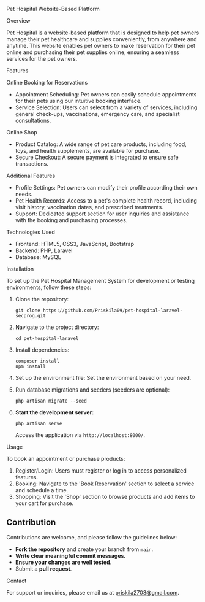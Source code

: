 Pet Hospital Website-Based Platform

Overview

Pet Hospital is a website-based platform that is designed to help pet owners manage their pet healthcare and supplies conveniently, from anywhere and anytime. This website enables pet owners to make reservation for their pet online and purchasing their pet supplies online, ensuring a seamless services for the pet owners.

Features

Online Booking for Reservations

-   Appointment Scheduling: Pet owners can easily schedule appointments for their pets using our intuitive booking interface.
-   Service Selection: Users can select from a variety of services, including general check-ups, vaccinations, emergency care, and specialist consultations.

Online Shop

-   Product Catalog: A wide range of pet care products, including food, toys, and health supplements, are available for purchase.
-   Secure Checkout: A secure payment is integrated to ensure safe transactions.

Additional Features

-   Profile Settings: Pet owners can modify their profile according their own needs.
-   Pet Health Records: Access to a pet's complete health record, including visit history, vaccination dates, and prescribed treatments.
-   Support: Dedicated support section for user inquiries and assistance with the booking and purchasing processes.

Technologies Used

-   Frontend: HTML5, CSS3, JavaScript, Bootstrap
-   Backend: PHP, Laravel
-   Database: MySQL

Installation

To set up the Pet Hospital Management System for development or testing environments, follow these steps:

1. Clone the repository:
    ```
    git clone https://github.com/Priskila09/pet-hospital-laravel-secprog.git
    ```
2. Navigate to the project directory:
    ```
    cd pet-hospital-laravel
    ```
3. Install dependencies:
    ```
    composer install
    npm install
    ```
4. Set up the environment file:
   Set the environment based on your need.

5. Run database migrations and seeders (seeders are optional):
    ```
    php artisan migrate --seed
    ```
6. **Start the development server:**
    ```
    php artisan serve
    ```
    Access the application via `http://localhost:8000/`.

Usage

To book an appointment or purchase products:

1. Register/Login: Users must register or log in to access personalized features.
2. Booking: Navigate to the 'Book Reservation' section to select a service and schedule a time.
3. Shopping: Visit the 'Shop' section to browse products and add items to your cart for purchase.

## Contribution

Contributions are welcome, and please follow the guidelines below:

-   **Fork the repository** and create your branch from `main`.
-   **Write clear meaningful commit messages.**
-   **Ensure your changes are well tested.**
-   Submit a **pull request**.

Contact

For support or inquiries, please email us at priskila2703@gmail.com.
